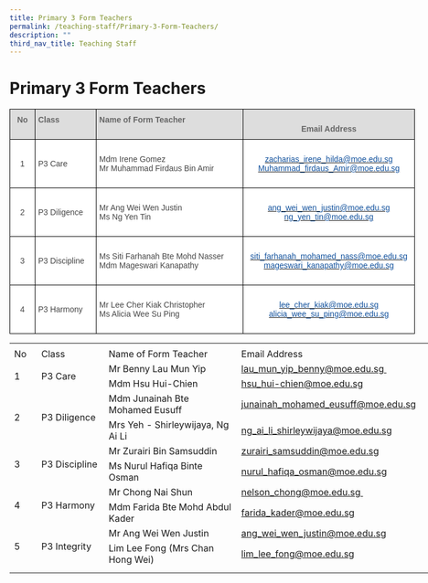 ```yaml
---
title: Primary 3 Form Teachers
permalink: /teaching-staff/Primary-3-Form-Teachers/
description: ""
third_nav_title: Teaching Staff
---
```

Primary 3 Form Teachers
=======================

<style type="text/css">
.tg  {border-collapse:collapse;border-spacing:0;}
.tg td{border-color:black;border-style:solid;border-width:1px;font-family:Arial, sans-serif;font-size:14px;
  overflow:hidden;padding:10px 5px;word-break:normal;}
.tg th{border-color:black;border-style:solid;border-width:1px;font-family:Arial, sans-serif;font-size:14px;
  font-weight:normal;overflow:hidden;padding:10px 5px;word-break:normal;}
.tg .tg-sxkx{background-color:#FFF;color:#454545;text-align:center;vertical-align:top}
.tg .tg-a4yv{background-color:#DDD;color:#666;font-weight:bold;text-align:center;vertical-align:top}
.tg .tg-6wao{background-color:#FFF;color:#10509C;text-align:center;vertical-align:top}
.tg .tg-fwnj{background-color:#FFF;color:#454545;text-align:left;vertical-align:top}
.tg .tg-e14l{background-color:#DDD;color:#666;font-weight:bold;text-align:left;vertical-align:top}
.tg .tg-ncov{background-color:#FFF;color:#454545;text-align:center;vertical-align:middle}
.tg .tg-sdzj{background-color:#FFF;color:#454545;text-align:left;vertical-align:middle}
</style>
<table class="tg" style="undefined;table-layout: fixed; width: 709px">
<colgroup>
<col style="width: 44px">
<col style="width: 107px">
<col style="width: 258px">
<col style="width: 300px">
</colgroup>
<thead>
  <tr>
    <th class="tg-a4yv"><span style="color:#666;background-color:#DDD">No</span><br><br></th>
    <th class="tg-e14l">Class<br><br></th>
    <th class="tg-e14l">Name of Form Teacher<br><br></th>
    <th class="tg-a4yv"><br>Email Address<br></th>
  </tr>
</thead>
<tbody>
  <tr>
    <td class="tg-ncov">1</td>
    <td class="tg-sdzj">P3 Care</td>
    <td class="tg-sdzj">Mdm Irene Gomez<br>Mr Muhammad Firdaus Bin Amir<br></td>
    <td class="tg-sxkx"><br><a href="mailto:zacharias_irene_hilda@moe.edu.sg"><span style="text-decoration:none;color:#10509C">zacharias_irene_hilda@moe.edu.sg</span></a><br><a href="mailto:Muhammad_firdaus_Amir@moe.edu.sg"><span style="text-decoration:none;color:#10509C">Muhammad_firdaus_Amir@moe.edu.sg</span></a><br><br></td>
  </tr>
  <tr>
    <td class="tg-ncov">2</td>
    <td class="tg-sdzj">P3 Diligence</td>
    <td class="tg-fwnj"><br>Mr Ang Wei Wen Justin<br>Ms Ng Yen Tin  <br><br></td>
    <td class="tg-sxkx"><br><a href="mailto:ang_wei_wen_justin@moe.edu.sg"><span style="text-decoration:none;color:#10509C">ang_wei_wen_justin@moe.edu.sg</span></a><br><a href="mailto:ng_yen_tin@moe.edu.sg"><span style="text-decoration:none;color:#10509C">ng_yen_tin@moe.edu.sg</span></a><br><br></td>
  </tr>
  <tr>
    <td class="tg-ncov">3</td>
    <td class="tg-sdzj">P3 Discipline</td>
    <td class="tg-fwnj"><br>Ms Siti Farhanah Bte Mohd Nasser<br>Mdm Mageswari Kanapathy<br><br></td>
    <td class="tg-6wao"><br><a href="mailto:siti_farhanah_mohamed_nass@moe.edu.sg" target="_blank" rel="noopener noreferrer"><span style="text-decoration:none;color:#10509C">siti_farhanah_mohamed_nass@moe.edu.sg</span></a><br><a href="mailto:mageswari_kanapathy@moe.edu.sg" target="_blank" rel="noopener noreferrer"><span style="text-decoration:none;color:#10509C">mageswari_kanapathy@moe.edu.sg</span></a><br><br></td>
  </tr>
  <tr>
    <td class="tg-ncov"> 4</td>
    <td class="tg-sdzj">P3 Harmony </td>
    <td class="tg-fwnj"><br>Mr Lee Cher Kiak Christopher <br>Ms Alicia Wee Su Ping<br><br></td>
    <td class="tg-6wao"><br><a href="mailto:lee_cher_kiak@moe.edu.sg" target="_blank" rel="noopener noreferrer"><span style="text-decoration:none;color:#10509C">lee_cher_kiak@moe.edu.sg</span></a><br> <a href="mailto:alicia_wee_su_ping@moe.edu.sg" target="_blank" rel="noopener noreferrer"><span style="text-decoration:none;color:#10509C">alicia_wee_su_ping@moe.edu.sg</span></a></td>
  </tr>
</tbody>
</table>



<table border="0" cellpadding="0" cellspacing="0" width="757" style="border-collapse:
 collapse;width:569pt"><colgroup><col width="39" style="mso-width-source:userset;mso-width-alt:1426;width:29pt"> <col width="122" style="mso-width-source:userset;mso-width-alt:4461;width:92pt"> <col width="298" style="mso-width-source:userset;mso-width-alt:10898;width:224pt"> <col width="64" span="2" style="width:48pt"> <col width="64" style="width:48pt"> <col width="96" style="mso-width-source:userset;mso-width-alt:3510;width:72pt"> <col width="10" style="mso-width-source:userset;mso-width-alt:365;width:8pt"></colgroup><tbody><tr height="6" style="mso-height-source:userset;height:4.5pt"><td height="6" class="xl65" width="39" style="height:4.5pt;width:29pt"><a name="RANGE!D30:K42"></a></td><td width="122" style="width:92pt"></td><td width="298" style="width:224pt"></td><td width="64" style="width:48pt"></td><td width="64" style="width:48pt"></td><td width="64" style="width:48pt"></td><td width="96" style="width:72pt"></td><td width="10" style="width:8pt"></td></tr><tr height="21" style="height:15.75pt"><td height="21" class="xl73" width="39" style="height:15.75pt;width:29pt">No</td><td class="xl72" width="122" style="border-left:none;width:92pt">Class</td><td class="xl72" width="298" style="border-left:none;width:224pt">Name of Form Teacher</td><td colspan="4" class="xl70" style="border-left:none">Email Address</td><td></td></tr><tr height="21" style="height:15.75pt"><td rowspan="2" height="42" class="xl66" width="39" style="height:31.5pt;width:29pt">1</td><td rowspan="2" class="xl67" width="122" style="width:92pt">P3 Care</td><td class="xl69" style="border-top:none">Mr Benny Lau Mun Yip</td><td colspan="4" class="xl75" width="288" style="border-left:none;width:216pt"><span style="mso-bookmark:OLE_LINK2"><a href="mailto:lau_mun_yip_benny@moe.edu.sg&nbsp;">lau_mun_yip_benny@moe.edu.sg&nbsp;</a></span></td><td></td></tr><tr height="21" style="height:15.75pt"><td height="21" class="xl69" style="height:15.75pt;border-top:none">Mdm Hsu Hui-Chien</td><td colspan="4" class="xl74" style="border-left:none"><span style="mso-bookmark:
  OLE_LINK1"><a href="mailto:hsu_hui-chien@moe.edu.sg">hsu_hui-chien@moe.edu.sg</a></span></td><td></td></tr><tr height="21" style="height:15.75pt"><td rowspan="2" height="42" class="xl66" width="39" style="height:31.5pt;width:29pt">2</td><td rowspan="2" class="xl67" width="122" style="width:92pt">P3 Diligence</td><td class="xl69" style="border-top:none">Mdm Junainah Bte Mohamed Eusuff</td><td colspan="4" class="xl74" style="border-left:none"><span style="mso-color-alt:
  windowtext"><a href="mailto:junainah_mohamed_eusuff@moe.edu.sg">junainah_mohamed_eusuff@moe.edu.sg</a></span></td><td></td></tr><tr height="21" style="height:15.75pt"><td height="21" class="xl69" style="height:15.75pt;border-top:none">Mrs Yeh - Shirleywijaya, Ng Ai Li</td><td colspan="4" class="xl74" style="border-left:none"><span style="mso-color-alt:
  windowtext"><a href="mailto:ng_ai_li_shirleywijaya@moe.edu.sg">ng_ai_li_shirleywijaya@moe.edu.sg</a></span></td><td></td></tr><tr height="21" style="height:15.75pt"><td rowspan="2" height="42" class="xl66" width="39" style="height:31.5pt;width:29pt">3</td><td rowspan="2" class="xl67" width="122" style="width:92pt">P3 Discipline</td><td class="xl69" style="border-top:none">Mr Zurairi Bin Samsuddin</td><td colspan="4" class="xl74" style="border-left:none"><span style="mso-color-alt:
  windowtext"><a href="mailto:zurairi_samsuddin@moe.edu.sg">zurairi_samsuddin@moe.edu.sg</a></span></td><td></td></tr><tr height="21" style="height:15.75pt"><td height="21" class="xl69" style="height:15.75pt;border-top:none">Ms Nurul Hafiqa Binte Osman</td><td colspan="4" class="xl74" style="border-left:none"><span style="mso-color-alt:
  windowtext"><a href="mailto:nurul_hafiqa_osman@moe.edu.sg">nurul_hafiqa_osman@moe.edu.sg</a></span></td><td></td></tr><tr height="21" style="height:15.75pt"><td rowspan="2" height="42" class="xl66" width="39" style="height:31.5pt;width:29pt">4</td><td rowspan="2" class="xl67" width="122" style="width:92pt">P3 Harmony</td><td class="xl69" style="border-top:none">Mr Chong Nai Shun</td><td colspan="4" class="xl77" width="288" style="border-left:none;width:216pt"><a href="mailto:nelson_chong@moe.edu.sg&nbsp;">nelson_chong@moe.edu.sg&nbsp;</a></td><td></td></tr><tr height="21" style="height:15.75pt"><td height="21" class="xl69" style="height:15.75pt;border-top:none">Mdm Farida Bte Mohd Abdul Kader</td><td colspan="4" class="xl74" style="border-left:none"><span style="mso-color-alt:
  windowtext"><a href="mailto:farida_kader@moe.edu.sg">farida_kader@moe.edu.sg</a></span></td><td></td></tr><tr height="21" style="height:15.75pt"><td rowspan="2" height="42" class="xl66" width="39" style="height:31.5pt;width:29pt">5&nbsp;</td><td rowspan="2" class="xl67" width="122" style="width:92pt">P3 Integrity</td><td class="xl69" style="border-top:none">Mr Ang Wei Wen Justin</td><td colspan="4" class="xl74" style="border-left:none"><span style="mso-color-alt:
  windowtext"><a href="mailto:ang_wei_wen_justin@moe.edu.sg">ang_wei_wen_justin@moe.edu.sg</a></span></td><td></td></tr><tr height="21" style="height:15.75pt"><td height="21" class="xl69" style="height:15.75pt;border-top:none">Lim Lee Fong (Mrs Chan Hong Wei)</td><td colspan="4" class="xl74" style="border-left:none"><span style="mso-color-alt:
  windowtext"><a href="mailto:lim_lee_fong@moe.edu.sg">lim_lee_fong@moe.edu.sg</a></span></td><td></td></tr><tr height="9" style="mso-height-source:userset;height:6.75pt"><td height="9" class="xl65" style="height:6.75pt"></td><td></td><td></td><td></td><td></td><td></td><td></td><td></td></tr></tbody></table>